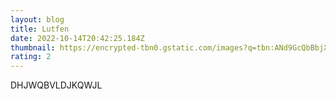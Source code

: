 ```yaml
---
layout: blog
title: Lutfen
date: 2022-10-14T20:42:25.184Z
thumbnail: https://encrypted-tbn0.gstatic.com/images?q=tbn:ANd9GcQbBbjXRWtdBNmOeKV4hkWAmXLSlqBcPEPGa-zKAFo6&s
rating: 2
---
```

D﻿HJWQBVLDJKQWJL